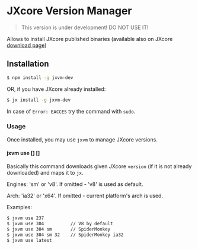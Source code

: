 # JXcore Version Manager

> This version is under development! DO NOT USE IT!

Allows to install JXcore published binaries (available also on JXcore [download page](http://jxcore.com/downloads/))

## Installation

```bash
$ npm install -g jxvm-dev
```

OR, if you have JXcore already installed:

```bash
$ jx install -g jxvm-dev
```

In case of `Error: EACCES` try the command with `sudo`.

### Usage

Once installed, you may use `jxvm` to manage JXcore versions.

#### jxvm use <version> [<engine>] [<arch>]

Basically this command downloads given JXcore `version` (if it is not already downloaded) and maps it to `jx`.

Engines: 'sm' or 'v8'. If omitted - 'v8' is used as default.

Arch:  'ia32' or 'x64'. If omitted - current platform's arch is used.

Examples:

```bash
$ jxvm use 237
$ jxvm use 304          // V8 by default
$ jxvm use 304 sm       // SpiderMonkey
$ jxvm use 304 sm 32    // SpiderMonkey ia32
$ jxvm use latest
```


